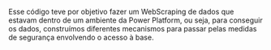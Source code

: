 Esse código teve por objetivo fazer um WebScraping de dados que estavam dentro de um ambiente da Power Platform, ou seja, para conseguir os dados, construímos diferentes mecanismos para passar pelas medidas de segurança envolvendo o acesso à base. 
